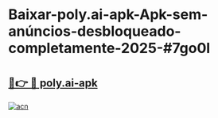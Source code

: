 # Baixar-poly.ai-apk-Apk-sem-anúncios-desbloqueado-completamente-2025-#7go0l

# <h2><a href="https://ainizakaria.my?title=poly.ai-apk&ref=24M">🔗👉 🔴 poly.ai-apk</a></h2>

[![acn](https://github.com/user-attachments/assets/0f9c940e-d8b0-45ae-aac7-cd30a18b3e1c)](https://ainizakaria.my?title=poly.ai-apk&ref=24M)

